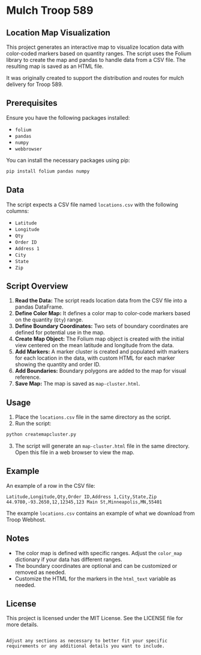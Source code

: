 # Mulch Troop 589
## Location Map Visualization

This project generates an interactive map to visualize location data with color-coded markers based on quantity ranges. The script uses the Folium library to create the map and pandas to handle data from a CSV file. The resulting map is saved as an HTML file.

It was originally created to support the distribution and routes for mulch delivery for Troop 589. 

## Prerequisites

Ensure you have the following packages installed:

- `folium`
- `pandas`
- `numpy`
- `webbrowser`

You can install the necessary packages using pip:

```bash
pip install folium pandas numpy
```

## Data

The script expects a CSV file named `locations.csv` with the following columns:

- `Latitude`
- `Longitude`
- `Qty`
- `Order ID`
- `Address 1`
- `City`
- `State`
- `Zip`

## Script Overview

1. **Read the Data:** The script reads location data from the CSV file into a pandas DataFrame.
2. **Define Color Map:** It defines a color map to color-code markers based on the quantity (`Qty`) range.
3. **Define Boundary Coordinates:** Two sets of boundary coordinates are defined for potential use in the map.
4. **Create Map Object:** The Folium map object is created with the initial view centered on the mean latitude and longitude from the data.
5. **Add Markers:** A marker cluster is created and populated with markers for each location in the data, with custom HTML for each marker showing the quantity and order ID.
6. **Add Boundaries:** Boundary polygons are added to the map for visual reference.
7. **Save Map:** The map is saved as `map-cluster.html`.

## Usage

1. Place the `locations.csv` file in the same directory as the script.
2. Run the script:

```bash
python createmapcluster.py
```

3. The script will generate an `map-cluster.html` file in the same directory. Open this file in a web browser to view the map.

## Example

An example of a row in the CSV file:

```csv
Latitude,Longitude,Qty,Order ID,Address 1,City,State,Zip
44.9780,-93.2650,12,12345,123 Main St,Minneapolis,MN,55401
```

The example `locations.csv` contains an example of what we download from Troop Webhost. 

## Notes

- The color map is defined with specific ranges. Adjust the `color_map` dictionary if your data has different ranges.
- The boundary coordinates are optional and can be customized or removed as needed.
- Customize the HTML for the markers in the `html_text` variable as needed.

## License

This project is licensed under the MIT License. See the LICENSE file for more details.
```

Adjust any sections as necessary to better fit your specific requirements or any additional details you want to include.